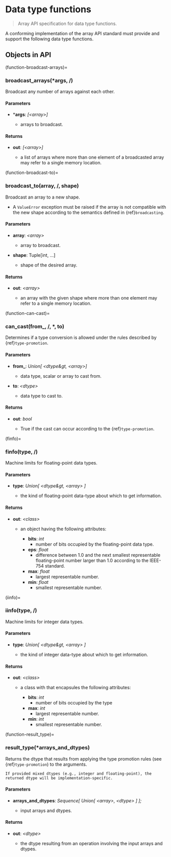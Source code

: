 # Data type functions

> Array API specification for data type functions.

A conforming implementation of the array API standard must provide and support the following data type functions.


<!-- NOTE: please keep the constants in alphabetical order -->

## Objects in API
(function-broadcast-arrays)=
### broadcast_arrays(*args, /)

Broadcast any number of arrays against each other.

#### Parameters

-   ***args**: _\[&lt;array&gt;\]_

    -   arrays to broadcast.

#### Returns

-   **out**: _\[&lt;array&gt;\]_

    -   a list of arrays where more than one element of a broadcasted array may refer to a single memory location.


(function-broadcast-to)=
### broadcast_to(array, /, shape)

Broadcast an array to a new shape.

-   A `ValueError` exception must be raised if the array is not compatible with the new shape according  to the semantics defined in {ref}`broadcasting`.

#### Parameters

-   **array**: _&lt;array&gt;_

    -   array to broadcast.

-   **shape**: Tuple[int, …]

    -   shape of the desired array.

#### Returns

-   **out**: _&lt;array&gt;_

    -   an array with the given shape where more than one element may refer to a single memory location.

(function-can-cast)=
### can_cast(from_, /, *, to)

Determines if a type conversion is allowed under the rules described by {ref}`type-promotion`.

#### Parameters

-   **from_**: _Union\[ &lt;dtype&gt, &lt;array&gt;]_

    -   data type, scalar or array to cast from.

-   **to**: _&lt;dtype&gt;_

    -   data type to cast to.

#### Returns

-   **out**: _bool_

    -   True if the cast can occur according to the {ref}`type-promotion`.


(finfo)=
### finfo(type, /)

Machine limits for floating-point data types.

#### Parameters

-   **type**: _Union\[ &lt;dtype&gt, &lt;array&gt; ]_

    -   the kind of floating-point data-type about which to get information.

#### Returns

-   **out**: _&lt;class&gt;_

    -   an object having the following attributes:

        -   **bits**: _int_
            -   number of bits occupied by the floating-point data type.
        -   **eps**: _float_
            -   difference between 1.0 and the next smallest representable floating-point number larger than 1.0 according to the IEEE-754 standard.
        -   **max**: _float_
            -   largest representable number.
        -   **min**: _float_
            -   smallest representable number.

(iinfo)=
### iinfo(type, /)

Machine limits for integer data types.

#### Parameters

-   **type**: _Union\[ &lt;dtype&gt, &lt;array&gt; ]_

    -   the kind of integer data-type about which to get information.

#### Returns

-   **out**: _&lt;class&gt;_

    -   a class with that encapsules the following attributes:

        -   **bits**: _int_
            -   number of bits occupied by the type
        -   **max**: _int_
            -   largest representable number.
        -   **min**: _int_
            -   smallest representable number.

(function-result_type)=
### result_type(*arrays_and_dtypes)

Returns the dtype that results from applying the type promotion rules
(see {ref}`type-promotion`) to the arguments.

```{note}
If provided mixed dtypes (e.g., integer and floating-point), the returned dtype will be implementation-specific.
```

#### Parameters

-   **arrays_and_dtypes**: _Sequence\[ Union\[ &lt;array&gt;, &lt;dtype&gt; \] \];_

    -   input arrays and dtypes.

#### Returns

-   **out**: _&lt;dtype&gt;_

    -   the dtype resulting from an operation involving the input arrays and dtypes.
